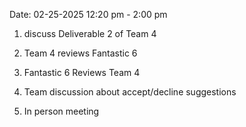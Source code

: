 Date: 02-25-2025 12:20 pm - 2:00 pm

1. discuss Deliverable 2 of Team 4

2. Team 4 reviews Fantastic 6

3. Fantastic 6 Reviews Team 4

4. Team discussion about accept/decline suggestions
   
5. In person meeting
